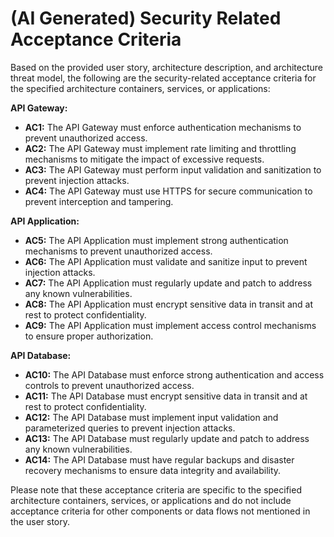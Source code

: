 # (AI Generated) Security Related Acceptance Criteria
Based on the provided user story, architecture description, and architecture threat model, the following are the security-related acceptance criteria for the specified architecture containers, services, or applications:

**API Gateway:**
- **AC1:** The API Gateway must enforce authentication mechanisms to prevent unauthorized access.
- **AC2:** The API Gateway must implement rate limiting and throttling mechanisms to mitigate the impact of excessive requests.
- **AC3:** The API Gateway must perform input validation and sanitization to prevent injection attacks.
- **AC4:** The API Gateway must use HTTPS for secure communication to prevent interception and tampering.

**API Application:**
- **AC5:** The API Application must implement strong authentication mechanisms to prevent unauthorized access.
- **AC6:** The API Application must validate and sanitize input to prevent injection attacks.
- **AC7:** The API Application must regularly update and patch to address any known vulnerabilities.
- **AC8:** The API Application must encrypt sensitive data in transit and at rest to protect confidentiality.
- **AC9:** The API Application must implement access control mechanisms to ensure proper authorization.

**API Database:**
- **AC10:** The API Database must enforce strong authentication and access controls to prevent unauthorized access.
- **AC11:** The API Database must encrypt sensitive data in transit and at rest to protect confidentiality.
- **AC12:** The API Database must implement input validation and parameterized queries to prevent injection attacks.
- **AC13:** The API Database must regularly update and patch to address any known vulnerabilities.
- **AC14:** The API Database must have regular backups and disaster recovery mechanisms to ensure data integrity and availability.

Please note that these acceptance criteria are specific to the specified architecture containers, services, or applications and do not include acceptance criteria for other components or data flows not mentioned in the user story.